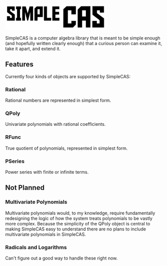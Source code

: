 ![alt text][logo]

[logo]: https://github.com/SymmetricChaos/SimpleCAS/blob/master/ImageFiles/simpleCASlogo.png "SimpleCAS"


SimpleCAS is a computer algebra library that is meant to be simple enough (and hopefully written clearly enough) that a curious person can examine it, take it apart, and extend it. 

## Features
Currently four kinds of objects are supported by SimpleCAS:

### Rational
Rational numbers are represented in simplest form.

### QPoly
Univariate polynomials with rational coefficients.

### RFunc
True quotient of polynomials, represented in simplest form.

### PSeries
Power series with finite or infinite terms.


## Not Planned
### Multivariate Polynomials
Multivariate polynomials would, to my knowledge, require fundamentally redesigning the logic of how the system treats polynomials to be vastly more complex. Because the simplicity of the QPoly object is central to making SimpleCAS easy to understand there are no plans to include multivariate polynomials in SimpleCAS.

### Radicals and Logarithms
Can't figure out a good way to handle these right now.
